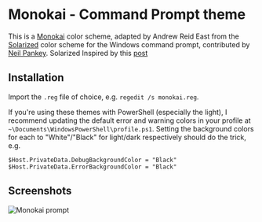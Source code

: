 Monokai - Command Prompt theme
=============================================

This is a [Monokai][1] color scheme, adapted by Andrew Reid East from
the [Solarized][2] color scheme for the Windows command prompt,
contributed by [Neil Pankey][3]. Solarized Inspired by this [post][4]

Installation
------------

Import the `.reg` file of choice, e.g. `regedit /s monokai.reg`.

If you're using these themes with PowerShell (especially the light), I
recommend updating the default error and warning colors in your profile at
`~\Documents\WindowsPowerShell\profile.ps1`. Setting the background colors for
each to "White"/"Black" for light/dark respectively should do the trick, e.g.

    $Host.PrivateData.DebugBackgroundColor = "Black"
    $Host.PrivateData.ErrorBackgroundColor = "Black"
  
Screenshots
------------

![Monokai prompt][5]

[1]: http://www.monokai.nl/blog/2006/07/15/textmate-color-theme/
[2]: https://github.com/neilpa/cmd-colors-solarized
[3]: https://github.com/neilpa
[4]: https://github.com/altercation/solarized/issues/127
[5]: https://raw.github.com/reideast/cmd-colors-monokai/monokai/cmd-monokai.png
